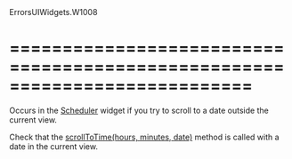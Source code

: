 <!--id-->ErrorsUIWidgets.W1008<!--/id-->
===========================================================================
===========================================================================

<!--shortDescription-->
Occurs in the [Scheduler](/Documentation/Guide/Widgets/Scheduler/Overview/) widget if you try to scroll to a date outside the current view.
<!--/shortDescription-->

<!--fullDescription-->
Check that the [scrollToTime(hours, minutes, date)](/Documentation/ApiReference/UI_Widgets/dxScheduler/Methods/#scrollToTimehours_minutes_date) method is called with a date in the current view.
<!--/fullDescription-->